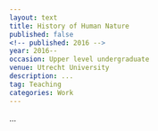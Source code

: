 ```yaml
---
layout: text
title: History of Human Nature
published: false
<!-- published: 2016 -->
year: 2016--
occasion: Upper level undergraduate
venue: Utrecht University
description: ...
tag: Teaching
categories: Work
---
```



...
